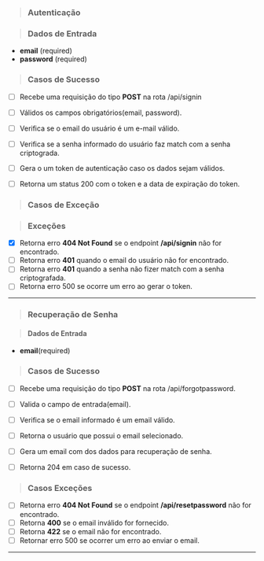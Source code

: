 > ### Autenticação 

> ###  Dados de Entrada

  * **email** (required)
  * **password** (required)

> ### Casos de Sucesso 

* [ ] Recebe uma requisição do tipo **POST** na rota /api/signin
* [ ] Válidos os campos obrigatórios(email, password).
* [ ] Verifica se o email do usuário é um e-mail válido.
* [ ] Verifica se a senha informado do usuário faz match com a senha criptograda.
* [ ] Gera o um token de autenticação caso os dados sejam válidos.
* [ ] Retorna um status 200 com o token e a data de expiração do token.


> ### Casos de Exceção

> ### Exceções
* [X] Retorna erro **404 Not Found** se o endpoint **/api/signin** não for encontrado.
* [ ] Retorna erro **401** quando o email do usuário não for encontrado.
* [ ] Retorna erro **401** quando a senha não fizer match com a senha criptografada.
* [ ] Retorna erro 500 se ocorre um erro ao gerar o token.
---

> ### Recuperação de Senha

> #### Dados de Entrada
* **email**(required)

> ### Casos de Sucesso
- [ ] Recebe uma requisição do tipo **POST** na rota /api/forgotpassword.
- [ ] Valida o campo de entrada(email).
- [ ] Verifica se o email informado é um email válido.
- [ ] Retorna o usuário que possui o email selecionado.
- [ ] Gera um email com dos dados para recuperação de senha.
- [ ] Retorna 204 em caso de sucesso.


> ### Casos Exceções
* [ ] Retorna erro **404 Not Found** se o endpoint **/api/resetpassword** não for encontrado.
* [ ] Retorna **400** se o email inválido for fornecido.
* [ ] Retorna **422** se o email não for encontrado.
* [ ] Retornar erro 500 se ocorrer um erro ao enviar o email.

---